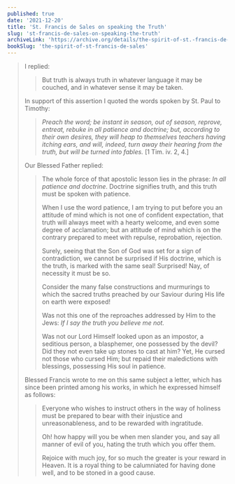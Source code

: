 ```yaml
---
published: true
date: '2021-12-20'
title: 'St. Francis de Sales on speaking the Truth'
slug: 'st-francis-de-sales-on-speaking-the-truth'
archiveLink: 'https://archive.org/details/the-spirit-of-st.-francis-de-sales/page/82?view=theater'
bookSlug: 'the-spirit-of-st-francis-de-sales'
---
```


> I replied:
> 
>> But truth is always truth in whatever language it may be couched, and in whatever sense it may be taken.
> 
> In support of this assertion I quoted the words spoken by St. Paul to Timothy:
> 
>> *Preach the word; be instant in season, out of season, reprove, entreat, rebuke in all patience and doctrine; but, according to their own desires, they will heap to themselves teachers having itching ears, and will, indeed, turn away their hearing from the truth, but will be turned into fables.* [1 Tim. iv. 2, 4.]
> 
> Our Blessed Father replied:
> 
>> The whole force of that apostolic lesson lies in the phrase: *In all patience and doctrine*. Doctrine signifies truth, and this truth must be spoken with patience.
>> 
>> When I use the word patience, I am trying to put before you an attitude of mind which is not one of confident expectation, that truth will always meet with a hearty welcome, and even some degree of acclamation; but an attitude of mind which is on the contrary prepared to meet with repulse, reprobation, rejection.
>> 
>> Surely, seeing that the Son of God was set for a sign of contradiction, we cannot be surprised if His doctrine, which is the truth, is marked with the same seal! Surprised! Nay, of necessity it must be so.
>> 
>> Consider the many false constructions and murmurings to which the sacred truths preached by our Saviour during His life on earth were exposed!
>> 
>> Was not this one of the reproaches addressed by Him to the Jews: *If I say the truth you believe me not.*
>> 
>> Was not our Lord Himself looked upon as an impostor, a seditious person, a blasphemer, one possessed by the devil? Did they not even take up stones to cast at him? Yet, He cursed not those who cursed Him; but repaid their maledictions with blessings, possessing His soul in patience.
> 
> Blessed Francis wrote to me on this same subject a letter, which has since been printed among his works, in which he expressed himself as follows:
> 
>> Everyone who wishes to instruct others in the way of holiness must be prepared to bear with their injustice and unreasonableness, and to be rewarded with ingratitude.
>> 
>> Oh! how happy will you be when men slander you, and say all manner of evil of you, hating the truth which you offer them.
>> 
>> Rejoice with much joy, for so much the greater is your reward in Heaven. It is a royal thing to be calumniated for having done well, and to be stoned in a good cause.